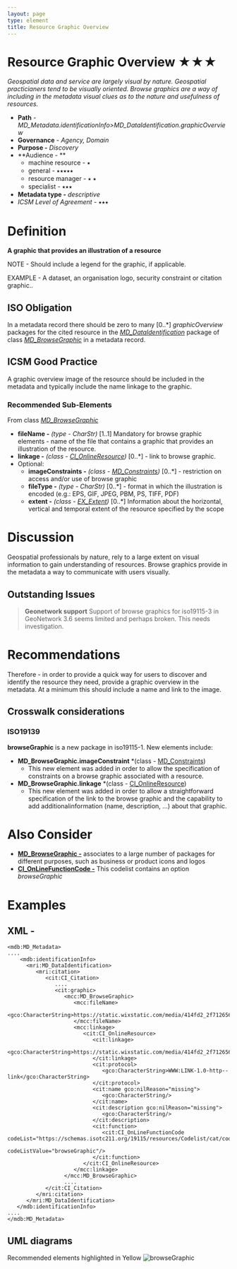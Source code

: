 ```yaml
---
layout: page
type: element
title: Resource Graphic Overview
---
```

# Resource Graphic Overview ★★★
*Geospatial data and service are largely visual by nature.  Geospatial practicianers tend to be visually oriented. Browse graphics are a way of including in the metadata visual clues as to the nature and usefulness of resources.*

- **Path** -  *MD_Metadata.identificationInfo>MD_DataIdentification.graphicOverview*
- **Governance** -  *Agency, Domain*
- **Purpose -** *Discovery*
- **Audience - ** 
  - machine resource - ⭑ 
  - general - ⭑⭑⭑⭑⭑
  - resource manager - ⭑ ⭑ 
  - specialist - ⭑⭑⭑
- **Metadata type -** *descriptive*
- *ICSM Level of Agreement* - ⭑⭑⭑

# Definition 

**A graphic that provides an illustration of a resource**

NOTE - Should include a legend for the graphic, if applicable.

EXAMPLE - A dataset, an organisation logo, security constraint or citation graphic..

## ISO Obligation

In a metadata record there should be zero to many [0..\*] *graphicOverview* packages for the cited resource in the  *[MD_DataIdentification](https://www.loomio.org/d/oqKd8GHM/class-md_dataidentification)* package of class *[MD_BrowseGraphic](http://wiki.esipfed.org/index.php/MD_BrowseGraphic)* in a metadata record. 

## ICSM Good Practice 
A graphic overview image of the resource should be included in the metadata and typically include the name linkage to the graphic.

### Recommended Sub-Elements 
From class *[MD_BrowseGraphic](http://wiki.esipfed.org/index.php/MD_BrowseGraphic)*
- **fileName -** *(type - CharStr)* [1..1] Mandatory for browse graphic elements - name of the file that contains a graphic that provides an illustration of the resource. 
- **linkage -** *(class - [CI_OnlineResource](https://www.loomio.org/d/rpyv8EnG/class-ci_onlineresource))*  [0..\*] - link to browse graphic.
- Optional:
  - **imageConstraints -** *(class - [MD_Constraints](https://www.loomio.org/d/TqdZp04C/class-md_constraints))*  [0..\*]  - restriction on access and/or use of browse graphic
  - **fileType -** *(type - CharStr)* [0..\*]  - format in which the illustration is encoded (e.g.: EPS, GIF, JPEG, PBM, PS, TIFF, PDF)
  - **extent -** *(class -  [EX_Extent](https://www.loomio.org/d/ilObJX24/md_identification-extent-definition))* [0..\*] Information about the horizontal, vertical and temporal extent of the resource specified by the scope

# Discussion  

Geospatial professionals by nature, rely to a large extent on visual information to gain understanding of resources. Browse graphics provide in the metadata a way to communicate with users visually. 

## Outstanding Issues

> **Geonetwork support**
Support of browse graphics for iso19115-3 in GeoNetwork 3.6 seems limited and perhaps broken. This needs investigation.


# Recommendations 

Therefore - in order to provide a quick way for users to discover and identify the resource they need, provide a graphic overview in the metadata.  At a minimum this should include a name and link to the image.

## Crosswalk considerations 

### ISO19139 

**browseGraphic** is a new package in iso19115-1. New elements include:
- **MD_BrowseGraphic.imageConstraint** *(class - [MD_Constraints](https://www.loomio.org/d/TqdZp04C/class-md_constraints))
  - This new element was added in order to allow the specification of constraints on a browse graphic associated with a resource.
- **MD_BrowseGraphic.linkage** *(class - [CI_OnlineResource](https://www.loomio.org/d/rpyv8EnG/class-ci_onlineresource))
  - This new element was added in order to allow a straightforward specification of the link to the browse graphic and the capability to add additionalinformation (name, description, …) about that graphic.


# Also Consider
- **[MD_BrowseGraphic -](http://wiki.esipfed.org/index.php/MD_BrowseGraphic)**  associates to a large number of packages for different purposes, such as business or product icons and logos
- **[CI_OnLineFunctionCode -](http://wiki.esipfed.org/index.php/ISO_19115-3_Codelists#CI_OnLineFunctionCode)** This codelist contains an option *browseGraphic*

# Examples

## XML -

```
<mdb:MD_Metadata>
....
    <mdb:identificationInfo>
      <mri:MD_DataIdentification>
         <mri:citation>
            <cit:CI_Citation>
               ....
               <cit:graphic>
                  <mcc:MD_BrowseGraphic>
                     <mcc:fileName>
                        <gco:CharacterString>https://static.wixstatic.com/media/414fd2_2f712656fb5547f39a08a53aab98cc29~mv2.png/v1/fill/w_92,h_146,al_c,q_80,usm_0.66_1.00_0.01/IFaGR9yg.webp</gco:CharacterString>
                     </mcc:fileName>
                     <mcc:linkage>
                        <cit:CI_OnlineResource>
                           <cit:linkage>
                              <gco:CharacterString>https://static.wixstatic.com/media/414fd2_2f712656fb5547f39a08a53aab98cc29~mv2.png/v1/fill/w_92,h_146,al_c,q_80,usm_0.66_1.00_0.01/IFaGR9yg.webp</gco:CharacterString>
                           </cit:linkage>
                           <cit:protocol>
                              <gco:CharacterString>WWW:LINK-1.0-http--link</gco:CharacterString>
                           </cit:protocol>
                           <cit:name gco:nilReason="missing">
                              <gco:CharacterString/>
                           </cit:name>
                           <cit:description gco:nilReason="missing">
                              <gco:CharacterString/>
                           </cit:description>
                           <cit:function>
                              <cit:CI_OnLineFunctionCode codeList="https://schemas.isotc211.org/19115/resources/Codelist/cat/codelists.xml#CI_OnLineFunctionCode"
                                                         codeListValue="browseGraphic"/>
                           </cit:function>
                        </cit:CI_OnlineResource>
                     </mcc:linkage>
                  </mcc:MD_BrowseGraphic>
                  ....
            </cit:CI_Citation>
         </mri:citation>
      </mri:MD_DataIdentification>
   </mdb:identificationInfo>
....
</mdb:MD_Metadata>
```

## UML diagrams

Recommended elements highlighted in Yellow
![browseGraphic](https://loomio-uploads.s3.amazonaws.com/documents/files/000/203/428/original/1561598895277)
